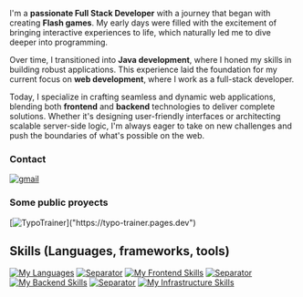 I'm a **passionate Full Stack Developer** with a journey that began with creating **Flash games**. My early days were filled with the excitement of bringing interactive experiences to life, which naturally led me to dive deeper into programming.

Over time, I transitioned into **Java development**, where I honed my skills in building robust applications. This experience laid the foundation for my current focus on **web development**, where I work as a full-stack developer.

Today, I specialize in crafting seamless and dynamic web applications, blending both **frontend** and **backend** technologies to deliver complete solutions. Whether it's designing user-friendly interfaces or architecting scalable server-side logic, I'm always eager to take on new challenges and push the boundaries of what's possible on the web.

### Contact
[![gmail](https://img.shields.io/badge/-lukadevv@proton.me-D14836?style=flat&logo=ProtonMail&logoColor=white)](mailto:lukadevv@proton.me)

### Some public proyects
[![TypoTrainer]("https://raw.githubusercontent.com/lukadevv/lukadevv/main/typo-trainer_logo.png")]("https://typo-trainer.pages.dev")

## Skills (Languages, frameworks, tools)

[![My Languages](https://skillicons.dev/icons?i=typescript,javascript,java)](https://skillicons.dev) [![Separator](https://skillicons.dev/icons?i=ros)](https://skillicons.dev) [![My Frontend Skills](https://skillicons.dev/icons?i=nextjs,vite,react,html,css,tailwind,materialui,bootstrap,jest)](https://skillicons.dev) [![Separator](https://skillicons.dev/icons?i=ros)](https://skillicons.dev) [![My Backend Skills](https://skillicons.dev/icons?i=nestjs,express,graphql,prisma)](https://skillicons.dev) [![Separator](https://skillicons.dev/icons?i=ros)](https://skillicons.dev) [![My Infrastructure Skills](https://skillicons.dev/icons?i=docker,redis,nginx,postgresql,sqlite,cloudflare)](https://skillicons.dev)
